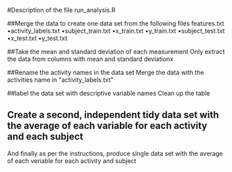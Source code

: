 #Description of the file run_analysis.R

##Merge the data to create one data set from the following files
features.txt
•activity_labels.txt
•subject_train.txt
•x_train.txt
•y_train.txt
•subject_test.txt
•x_test.txt
•y_test.txt

##Take the mean and standard deviation of each measurement
Only extract the data from columns with mean and standard deviationx  

##Rename the activity names in the data set 
Merge the data with the activities name in "activity_labels.txt"

##label the data set with descriptive variable names
Clean up the table 

## Create a second, independent tidy data set with the average of each variable for each activity and each subject
And finally as per the instructions, produce single data set with the average of each veriable for each activity and subject
